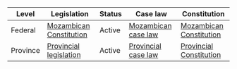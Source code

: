| Level | Legislation | Status | Case law | Constitution |
|---|---|---|---|---|
| Federal | [Mozambican Constitution](https://www.wipo.int/edocs/lexdocs/laws/en/mz/mz001en.pdf) | Active | [Mozambican case law](https://www.stj.mz/) | [Mozambican Constitution](https://www.wipo.int/edocs/lexdocs/laws/en/mz/mz001en.pdf) |
| Province | [Provincial legislation](https://www.wipo.int/edocs/lexdocs/laws/en/mz/mz001en.pdf) | Active | [Provincial case law](https://www.stj.mz/) | [Provincial Constitution](https://www.wipo.int/edocs/lexdocs/laws/en/mz/mz001en.pdf) |